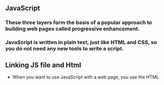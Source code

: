 ## JavaScript

### These three layers form the basis of a popular approach to building web pages called progressive enhancement. 


### JavaScript is written in plain text, just like HTML and CSS, so you do not need any new tools to write a script. 

## Linking JS file and Html

- When you want to use JavaScript with a web page, you use the HTML <script> element to tell the browser it is coming across a script.Its s re attribute tells people where the JavaScript file is stored. 

### States in JS

- A script is a series of instructions that a computer can follow one-by-one. Each individual instruction or step is known as a statement.Statements should end with a semicolon. 

### Variables in JS

- A script will have to temporarily store the bits of information it needs to do its job. It can store this data in variables. 

### DATA TYPES
- JavaScript distinguishes between numbers, strings, and true or false values known as Booleans.

1. NUMERIC DATA TYPE
2. STRING DATA TYPE
3. BOOLEAN DATA TYPE


## Read 06 steps:

1. Create new repo on GitHub and name it practice-js
2. Clone this repo on your computer locally inside projects folder
3. Go to https://github.com/LTUC/amman-102d3/ and clone this repo on your computer locally
inside projects folder
4. Now, we want to copy a starter code from class-06 folder that is inside the amman-102d6 repo
to our repo practice-js using this command:

### cp -r amman-102d3/class-06/starter-code/* practice-js

5. Open your practice-js project on Vscode
6. Create new HTML file and name it add-content.html and copy the following code inside it
7. Create new folder and name it (js) then create a file inside this folder and name add-content.js
and copy the following code inside it.
8. Open the HTML file in your browser. You should see that the JavaScript has added a greeting (in
this case, Good Afternoon!) to the page. (These greetings are coming from the JavaScript file;
they are not in the HTML file.)